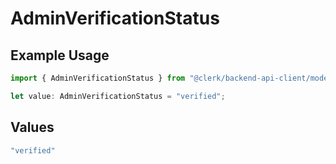 # AdminVerificationStatus

## Example Usage

```typescript
import { AdminVerificationStatus } from "@clerk/backend-api-client/models/components";

let value: AdminVerificationStatus = "verified";
```

## Values

```typescript
"verified"
```